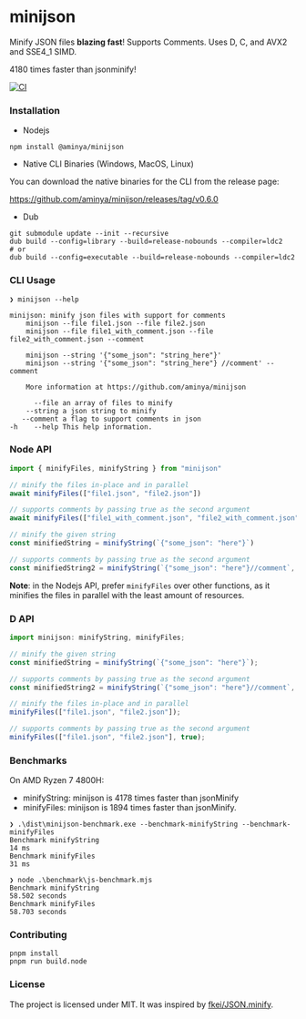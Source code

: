 # minijson

Minify JSON files **blazing fast**! Supports Comments. Uses D, C, and AVX2 and SSE4_1 SIMD.

4180 times faster than jsonminify!

[![CI](https://github.com/aminya/minijson/actions/workflows/CI.yml/badge.svg)](https://github.com/aminya/minijson/actions/workflows/CI.yml)

### Installation

- Nodejs

```
npm install @aminya/minijson
```

- Native CLI Binaries (Windows, MacOS, Linux)

You can download the native binaries for the CLI from the release page:

https://github.com/aminya/minijson/releases/tag/v0.6.0

- Dub

```
git submodule update --init --recursive
dub build --config=library --build=release-nobounds --compiler=ldc2
# or
dub build --config=executable --build=release-nobounds --compiler=ldc2
```

### CLI Usage

```shell
❯ minijson --help

minijson: minify json files with support for comments
    minijson --file file1.json --file file2.json
    minijson --file file1_with_comment.json --file file2_with_comment.json --comment

    minijson --string '{"some_json": "string_here"}'
    minijson --string '{"some_json": "string_here"} //comment' --comment

    More information at https://github.com/aminya/minijson

      --file an array of files to minify
    --string a json string to minify
   --comment a flag to support comments in json
-h    --help This help information.
```

### Node API

```js
import { minifyFiles, minifyString } from "minijson"

// minify the files in-place and in parallel
await minifyFiles(["file1.json", "file2.json"])

// supports comments by passing true as the second argument
await minifyFiles(["file1_with_comment.json", "file2_with_comment.json"], true)

// minify the given string
const minifiedString = minifyString(`{"some_json": "here"}`)

// supports comments by passing true as the second argument
const minifiedString2 = minifyString(`{"some_json": "here"}//comment`, true)
```

**Note**: in the Nodejs API, prefer `minifyFiles` over other functions, as it minifies the files in parallel with the least amount of resources.

### D API

```js
import minijson: minifyString, minifyFiles;

// minify the given string
const minifiedString = minifyString(`{"some_json": "here"}`);

// supports comments by passing true as the second argument
const minifiedString2 = minifyString(`{"some_json": "here"}//comment`, true);

// minify the files in-place and in parallel
minifyFiles(["file1.json", "file2.json"]);

// supports comments by passing true as the second argument
minifyFiles(["file1.json", "file2.json"], true);
```

### Benchmarks

On AMD Ryzen 7 4800H:

- minifyString: minijson is 4178 times faster than jsonMinify
- minifyFiles: minijson is 1894 times faster than jsonMinify.

```
❯ .\dist\minijson-benchmark.exe --benchmark-minifyString --benchmark-minifyFiles
Benchmark minifyString
14 ms
Benchmark minifyFiles
31 ms

❯ node .\benchmark\js-benchmark.mjs
Benchmark minifyString
58.502 seconds
Benchmark minifyFiles
58.703 seconds
```

### Contributing

```
pnpm install
pnpm run build.node
```

### License

The project is licensed under MIT. It was inspired by [fkei/JSON.minify](https://github.com/fkei/JSON.minify).
